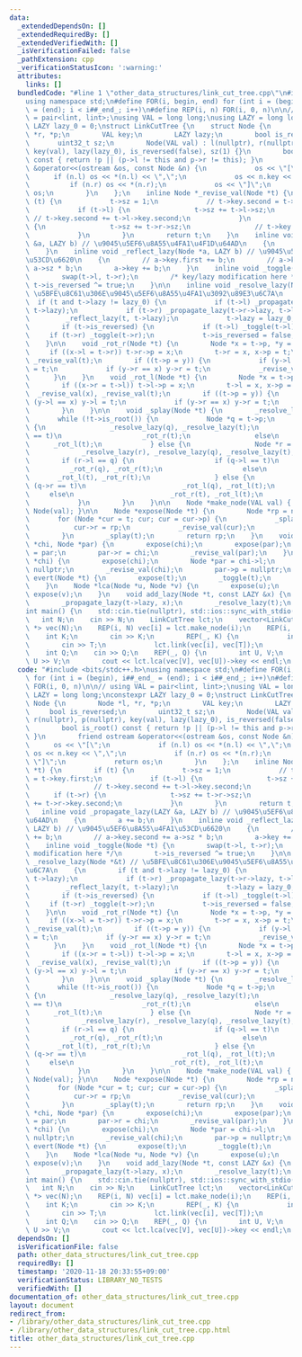 ```yaml
---
data:
  _extendedDependsOn: []
  _extendedRequiredBy: []
  _extendedVerifiedWith: []
  _isVerificationFailed: false
  _pathExtension: cpp
  _verificationStatusIcon: ':warning:'
  attributes:
    links: []
  bundledCode: "#line 1 \"other_data_structures/link_cut_tree.cpp\"\n#include <bits/stdc++.h>\n\
    using namespace std;\n#define FOR(i, begin, end) for (int i = (begin), i##_end_\
    \ = (end); i < i##_end_; i++)\n#define REP(i, n) FOR(i, 0, n)\n\n// using VAL\
    \ = pair<lint, lint>;\nusing VAL = long long;\nusing LAZY = long long;\nconstexpr\
    \ LAZY lazy_0 = 0;\nstruct LinkCutTree {\n    struct Node {\n        Node *l,\
    \ *r, *p;\n        VAL key;\n        LAZY lazy;\n        bool is_reversed;\n \
    \       uint32_t sz;\n        Node(VAL val) : l(nullptr), r(nullptr), p(nullptr),\
    \ key(val), lazy(lazy_0), is_reversed(false), sz(1) {}\n        bool is_root()\
    \ const { return !p || (p->l != this and p->r != this); }\n        friend ostream\
    \ &operator<<(ostream &os, const Node &n) {\n            os << \"[\";\n      \
    \      if (n.l) os << *(n.l) << \",\";\n            os << n.key << \",\";\n  \
    \          if (n.r) os << *(n.r);\n            os << \"]\";\n            return\
    \ os;\n        }\n    };\n    inline Node *_revise_val(Node *t) {\n        if\
    \ (t) {\n            t->sz = 1;\n            // t->key.second = t->key.first;\n\
    \            if (t->l) {\n                t->sz += t->l->sz;\n               \
    \ // t->key.second += t->l->key.second;\n            }\n            if (t->r)\
    \ {\n                t->sz += t->r->sz;\n                // t->key.second += t->r->key.second;\n\
    \            }\n        }\n        return t;\n    }\n    inline void _propagate_lazy(LAZY\
    \ &a, LAZY b) // \u9045\u5EF6\u8A55\u4FA1\u4F1D\u64AD\n    {\n        a += b;\n\
    \    }\n    inline void _reflect_lazy(Node *a, LAZY b) // \u9045\u5EF6\u8A55\u4FA1\
    \u53CD\u6620\n    {\n        // a->key.first += b;\n        // a->key.second +=\
    \ a->sz * b;\n        a->key += b;\n    }\n    inline void _toggle(Node *t) {\n\
    \        swap(t->l, t->r);\n        /* key/lazy modification here */\n       \
    \ t->is_reversed ^= true;\n    }\n\n    inline void _resolve_lazy(Node *&t) //\
    \ \u5BFE\u8C61\u306E\u9045\u5EF6\u8A55\u4FA1\u3092\u89E3\u6C7A\n    {\n      \
    \  if (t and t->lazy != lazy_0) {\n            if (t->l) _propagate_lazy(t->l->lazy,\
    \ t->lazy);\n            if (t->r) _propagate_lazy(t->r->lazy, t->lazy);\n   \
    \         _reflect_lazy(t, t->lazy);\n            t->lazy = lazy_0;\n        }\n\
    \        if (t->is_reversed) {\n            if (t->l) _toggle(t->l);\n       \
    \     if (t->r) _toggle(t->r);\n            t->is_reversed = false;\n        }\n\
    \    }\n\n    void _rot_r(Node *t) {\n        Node *x = t->p, *y = x->p;\n   \
    \     if ((x->l = t->r)) t->r->p = x;\n        t->r = x, x->p = t;\n        _revise_val(x),\
    \ _revise_val(t);\n        if ((t->p = y)) {\n            if (y->l == x) y->l\
    \ = t;\n            if (y->r == x) y->r = t;\n            _revise_val(y);\n  \
    \      }\n    }\n    void _rot_l(Node *t) {\n        Node *x = t->p, *y = x->p;\n\
    \        if ((x->r = t->l)) t->l->p = x;\n        t->l = x, x->p = t;\n      \
    \  _revise_val(x), _revise_val(t);\n        if ((t->p = y)) {\n            if\
    \ (y->l == x) y->l = t;\n            if (y->r == x) y->r = t;\n            _revise_val(y);\n\
    \        }\n    }\n\n    void _splay(Node *t) {\n        _resolve_lazy(t);\n \
    \       while (!t->is_root()) {\n            Node *q = t->p;\n            if (q->is_root())\
    \ {\n                _resolve_lazy(q), _resolve_lazy(t);\n                if (q->l\
    \ == t)\n                    _rot_r(t);\n                else\n              \
    \      _rot_l(t);\n            } else {\n                Node *r = q->p;\n   \
    \             _resolve_lazy(r), _resolve_lazy(q), _resolve_lazy(t);\n        \
    \        if (r->l == q) {\n                    if (q->l == t)\n              \
    \          _rot_r(q), _rot_r(t);\n                    else\n                 \
    \       _rot_l(t), _rot_r(t);\n                } else {\n                    if\
    \ (q->r == t)\n                        _rot_l(q), _rot_l(t);\n               \
    \     else\n                        _rot_r(t), _rot_l(t);\n                }\n\
    \            }\n        }\n    }\n\n    Node *make_node(VAL val) { return new\
    \ Node(val); }\n\n    Node *expose(Node *t) {\n        Node *rp = nullptr;\n \
    \       for (Node *cur = t; cur; cur = cur->p) {\n            _splay(cur);\n \
    \           cur->r = rp;\n            _revise_val(cur);\n            rp = cur;\n\
    \        }\n        _splay(t);\n        return rp;\n    }\n    void link(Node\
    \ *chi, Node *par) {\n        expose(chi);\n        expose(par);\n        chi->p\
    \ = par;\n        par->r = chi;\n        _revise_val(par);\n    }\n    void cut(Node\
    \ *chi) {\n        expose(chi);\n        Node *par = chi->l;\n        chi->l =\
    \ nullptr;\n        _revise_val(chi);\n        par->p = nullptr;\n    }\n    void\
    \ evert(Node *t) {\n        expose(t);\n        _toggle(t);\n        _resolve_lazy(t);\n\
    \    }\n    Node *lca(Node *u, Node *v) {\n        expose(u);\n        return\
    \ expose(v);\n    }\n    void add_lazy(Node *t, const LAZY &x) {\n        expose(t);\n\
    \        _propagate_lazy(t->lazy, x);\n        _resolve_lazy(t);\n    }\n};\n\n\
    int main() {\n    std::cin.tie(nullptr), std::ios::sync_with_stdio(false);\n \
    \   int N;\n    cin >> N;\n    LinkCutTree lct;\n    vector<LinkCutTree::Node\
    \ *> vec(N);\n    REP(i, N) vec[i] = lct.make_node(i);\n    REP(i, N) {\n    \
    \    int K;\n        cin >> K;\n        REP(_, K) {\n            int T;\n    \
    \        cin >> T;\n            lct.link(vec[i], vec[T]);\n        }\n    }\n\
    \    int Q;\n    cin >> Q;\n    REP(_, Q) {\n        int U, V;\n        cin >>\
    \ U >> V;\n        cout << lct.lca(vec[V], vec[U])->key << endl;\n    }\n}\n"
  code: "#include <bits/stdc++.h>\nusing namespace std;\n#define FOR(i, begin, end)\
    \ for (int i = (begin), i##_end_ = (end); i < i##_end_; i++)\n#define REP(i, n)\
    \ FOR(i, 0, n)\n\n// using VAL = pair<lint, lint>;\nusing VAL = long long;\nusing\
    \ LAZY = long long;\nconstexpr LAZY lazy_0 = 0;\nstruct LinkCutTree {\n    struct\
    \ Node {\n        Node *l, *r, *p;\n        VAL key;\n        LAZY lazy;\n   \
    \     bool is_reversed;\n        uint32_t sz;\n        Node(VAL val) : l(nullptr),\
    \ r(nullptr), p(nullptr), key(val), lazy(lazy_0), is_reversed(false), sz(1) {}\n\
    \        bool is_root() const { return !p || (p->l != this and p->r != this);\
    \ }\n        friend ostream &operator<<(ostream &os, const Node &n) {\n      \
    \      os << \"[\";\n            if (n.l) os << *(n.l) << \",\";\n           \
    \ os << n.key << \",\";\n            if (n.r) os << *(n.r);\n            os <<\
    \ \"]\";\n            return os;\n        }\n    };\n    inline Node *_revise_val(Node\
    \ *t) {\n        if (t) {\n            t->sz = 1;\n            // t->key.second\
    \ = t->key.first;\n            if (t->l) {\n                t->sz += t->l->sz;\n\
    \                // t->key.second += t->l->key.second;\n            }\n      \
    \      if (t->r) {\n                t->sz += t->r->sz;\n                // t->key.second\
    \ += t->r->key.second;\n            }\n        }\n        return t;\n    }\n \
    \   inline void _propagate_lazy(LAZY &a, LAZY b) // \u9045\u5EF6\u8A55\u4FA1\u4F1D\
    \u64AD\n    {\n        a += b;\n    }\n    inline void _reflect_lazy(Node *a,\
    \ LAZY b) // \u9045\u5EF6\u8A55\u4FA1\u53CD\u6620\n    {\n        // a->key.first\
    \ += b;\n        // a->key.second += a->sz * b;\n        a->key += b;\n    }\n\
    \    inline void _toggle(Node *t) {\n        swap(t->l, t->r);\n        /* key/lazy\
    \ modification here */\n        t->is_reversed ^= true;\n    }\n\n    inline void\
    \ _resolve_lazy(Node *&t) // \u5BFE\u8C61\u306E\u9045\u5EF6\u8A55\u4FA1\u3092\u89E3\
    \u6C7A\n    {\n        if (t and t->lazy != lazy_0) {\n            if (t->l) _propagate_lazy(t->l->lazy,\
    \ t->lazy);\n            if (t->r) _propagate_lazy(t->r->lazy, t->lazy);\n   \
    \         _reflect_lazy(t, t->lazy);\n            t->lazy = lazy_0;\n        }\n\
    \        if (t->is_reversed) {\n            if (t->l) _toggle(t->l);\n       \
    \     if (t->r) _toggle(t->r);\n            t->is_reversed = false;\n        }\n\
    \    }\n\n    void _rot_r(Node *t) {\n        Node *x = t->p, *y = x->p;\n   \
    \     if ((x->l = t->r)) t->r->p = x;\n        t->r = x, x->p = t;\n        _revise_val(x),\
    \ _revise_val(t);\n        if ((t->p = y)) {\n            if (y->l == x) y->l\
    \ = t;\n            if (y->r == x) y->r = t;\n            _revise_val(y);\n  \
    \      }\n    }\n    void _rot_l(Node *t) {\n        Node *x = t->p, *y = x->p;\n\
    \        if ((x->r = t->l)) t->l->p = x;\n        t->l = x, x->p = t;\n      \
    \  _revise_val(x), _revise_val(t);\n        if ((t->p = y)) {\n            if\
    \ (y->l == x) y->l = t;\n            if (y->r == x) y->r = t;\n            _revise_val(y);\n\
    \        }\n    }\n\n    void _splay(Node *t) {\n        _resolve_lazy(t);\n \
    \       while (!t->is_root()) {\n            Node *q = t->p;\n            if (q->is_root())\
    \ {\n                _resolve_lazy(q), _resolve_lazy(t);\n                if (q->l\
    \ == t)\n                    _rot_r(t);\n                else\n              \
    \      _rot_l(t);\n            } else {\n                Node *r = q->p;\n   \
    \             _resolve_lazy(r), _resolve_lazy(q), _resolve_lazy(t);\n        \
    \        if (r->l == q) {\n                    if (q->l == t)\n              \
    \          _rot_r(q), _rot_r(t);\n                    else\n                 \
    \       _rot_l(t), _rot_r(t);\n                } else {\n                    if\
    \ (q->r == t)\n                        _rot_l(q), _rot_l(t);\n               \
    \     else\n                        _rot_r(t), _rot_l(t);\n                }\n\
    \            }\n        }\n    }\n\n    Node *make_node(VAL val) { return new\
    \ Node(val); }\n\n    Node *expose(Node *t) {\n        Node *rp = nullptr;\n \
    \       for (Node *cur = t; cur; cur = cur->p) {\n            _splay(cur);\n \
    \           cur->r = rp;\n            _revise_val(cur);\n            rp = cur;\n\
    \        }\n        _splay(t);\n        return rp;\n    }\n    void link(Node\
    \ *chi, Node *par) {\n        expose(chi);\n        expose(par);\n        chi->p\
    \ = par;\n        par->r = chi;\n        _revise_val(par);\n    }\n    void cut(Node\
    \ *chi) {\n        expose(chi);\n        Node *par = chi->l;\n        chi->l =\
    \ nullptr;\n        _revise_val(chi);\n        par->p = nullptr;\n    }\n    void\
    \ evert(Node *t) {\n        expose(t);\n        _toggle(t);\n        _resolve_lazy(t);\n\
    \    }\n    Node *lca(Node *u, Node *v) {\n        expose(u);\n        return\
    \ expose(v);\n    }\n    void add_lazy(Node *t, const LAZY &x) {\n        expose(t);\n\
    \        _propagate_lazy(t->lazy, x);\n        _resolve_lazy(t);\n    }\n};\n\n\
    int main() {\n    std::cin.tie(nullptr), std::ios::sync_with_stdio(false);\n \
    \   int N;\n    cin >> N;\n    LinkCutTree lct;\n    vector<LinkCutTree::Node\
    \ *> vec(N);\n    REP(i, N) vec[i] = lct.make_node(i);\n    REP(i, N) {\n    \
    \    int K;\n        cin >> K;\n        REP(_, K) {\n            int T;\n    \
    \        cin >> T;\n            lct.link(vec[i], vec[T]);\n        }\n    }\n\
    \    int Q;\n    cin >> Q;\n    REP(_, Q) {\n        int U, V;\n        cin >>\
    \ U >> V;\n        cout << lct.lca(vec[V], vec[U])->key << endl;\n    }\n}\n"
  dependsOn: []
  isVerificationFile: false
  path: other_data_structures/link_cut_tree.cpp
  requiredBy: []
  timestamp: '2020-11-18 20:33:55+09:00'
  verificationStatus: LIBRARY_NO_TESTS
  verifiedWith: []
documentation_of: other_data_structures/link_cut_tree.cpp
layout: document
redirect_from:
- /library/other_data_structures/link_cut_tree.cpp
- /library/other_data_structures/link_cut_tree.cpp.html
title: other_data_structures/link_cut_tree.cpp
---
```

